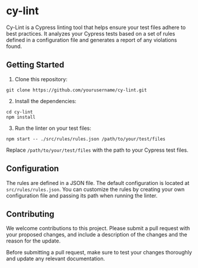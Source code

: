 # cy-lint

Cy-Lint is a Cypress linting tool that helps ensure your test files adhere to best practices. It analyzes your Cypress tests based on a set of rules defined in a configuration file and generates a report of any violations found.

## Getting Started

1. Clone this repository:

 ```
 git clone https://github.com/yourusername/cy-lint.git
 ```

2. Install the dependencies:
```
cd cy-lint
npm install
```

3. Run the linter on your test files:
```
npm start -- ./src/rules/rules.json /path/to/your/test/files
```
Replace `/path/to/your/test/files` with the path to your Cypress test files.


## Configuration

The rules are defined in a JSON file. The default configuration is located at `src/rules/rules.json`. You can customize the rules by creating your own configuration file and passing its path when running the linter.


## Contributing

We welcome contributions to this project. Please submit a pull request with your proposed changes, and include a description of the changes and the reason for the update.

Before submitting a pull request, make sure to test your changes thoroughly and update any relevant documentation.
